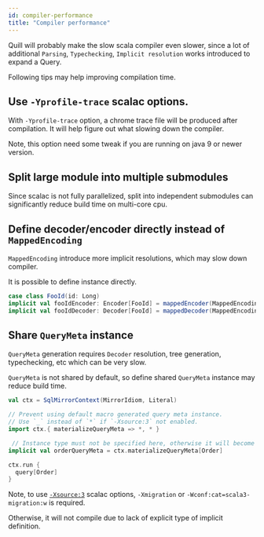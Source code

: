 ```yaml
---
id: compiler-performance
title: "Compiler performance"
---
```

Quill will probably make the slow scala compiler even slower, since a lot of additional `Parsing`, `Typechecking`, `Implicit resolution` works introduced to expand a Query.

Following tips may help improving compilation time.

## Use `-Yprofile-trace` scalac options.
With `-Yprofile-trace` option, a chrome trace file will be produced after compilation.
It will help figure out what slowing down the compiler.

Note, this option need some tweak if you are running on java 9 or newer version.

## Split large module into multiple submodules
Since scalac is not fully parallelized, split into independent submodules can significantly reduce build time on multi-core cpu.

## Define decoder/encoder directly instead of `MappedEncoding`

`MappedEncoding` introduce more implicit resolutions, which may slow down compiler.

It is possible to define instance directly.

```scala
case class FooId(id: Long)
implicit val fooIdEncoder: Encoder[FooId] = mappedEncoder(MappedEncoding[FooId, Long](_.id), longEncoder)
implicit val fooIdDecoder: Decoder[FooId] = mappedDecoder(MappedEncoding[Long, FooId](FooId(_)), longDecoder)
```

## Share `QueryMeta` instance

`QueryMeta` generation requires `Decoder` resolution, tree generation, typechecking, etc which can be very slow.

`QueryMeta` is not shared by default, so define shared `QueryMeta` instance may reduce build time.

```scala
val ctx = SqlMirrorContext(MirrorIdiom, Literal)

// Prevent using default macro generated query meta instance.
// Use `_` instead of `*` if `-Xsource:3` not enabled.
import ctx.{ materializeQueryMeta => *, * }

 // Instance type must not be specified here, otherwise it will become dynamic query.
implicit val orderQueryMeta = ctx.materializeQueryMeta[Order]

ctx.run {
  query[Order]
}
```
Note, to use [`-Xsource:3`](https://github.com/scala/scala/pull/10439) scalac options, `-Xmigration` or `-Wconf:cat=scala3-migration:w` is required.

Otherwise, it will not compile due to lack of explicit type of implicit definition.
